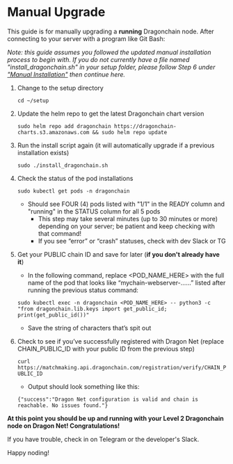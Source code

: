 # Manual Upgrade 

This guide is for manually upgrading a **running** Dragonchain node. After connecting to your server with a program like Git Bash:

*Note: this guide assumes you followed the updated manual installation process to begin with. If you do not currently have a file named "install_dragonchain.sh" in your setup folder, please follow Step 6 under ["Manual Installation"](https://github.com/Dragonchain-Community/dragonchain-uvn-install-guide/blob/master/manual-install.md#manual-installation---dragonchain-installation) then continue here.*

1. Change to the setup directory

   ```cd ~/setup```
   
2. Update the helm repo to get the latest Dragonchain chart version

   ```sudo helm repo add dragonchain https://dragonchain-charts.s3.amazonaws.com && sudo helm repo update```
   
3. Run the install script again (it will automatically upgrade if a previous installation exists)

   ```sudo ./install_dragonchain.sh```

4. Check the status of the pod installations

    ```sudo kubectl get pods -n dragonchain```
    
	- Should see FOUR (4) pods listed with "1/1" in the READY column and "running" in the STATUS column for all 5 pods
		- This step may take several minutes (up to 30 minutes or more) depending on your server; be patient and keep checking with that command!
		- If you see “error” or “crash” statuses, check with dev Slack or TG

5. Get your PUBLIC chain ID and save for later (**if you don't already have it**)
	- In the following command, replace <POD_NAME_HERE> with the full name of the pod that looks like “mychain-webserver-......” listed after running the previous status command:

    ```sudo kubectl exec -n dragonchain <POD_NAME_HERE> -- python3 -c "from dragonchain.lib.keys import get_public_id; print(get_public_id())"```

	- Save the string of characters that’s spit out

6. Check to see if you’ve successfully registered with Dragon Net (replace CHAIN_PUBLIC_ID with your public ID from the previous step)

    ```curl https://matchmaking.api.dragonchain.com/registration/verify/CHAIN_PUBLIC_ID```
    
	- Output should look something like this:
  
    ```{"success":"Dragon Net configuration is valid and chain is reachable. No issues found."}```

**At this point you should be up and running with your Level 2 Dragonchain node on Dragon Net! Congratulations!**

If you have trouble, check in on Telegram or the developer's Slack. 

Happy noding!
